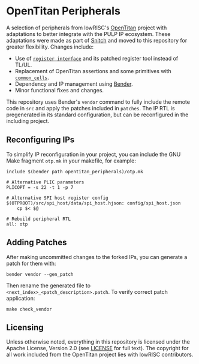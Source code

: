 # OpenTitan Peripherals

A selection of peripherals from lowRISC's [OpenTitan](https://github.com/lowRISC/opentitan) project with adaptations to better integrate with the PULP IP ecosystem. These adaptations were made as part of [Snitch](https://github.com/pulp-platform/snitch) and moved to this repository for greater flexibility. Changes include:

* Use of [`register interface`](https://github.com/pulp-platform/register_interface) and its patched register tool instead of TL/UL.
* Replacement of OpenTitan assertions and some primitives with [`common_cells`](https://github.com/pulp-platform/common_cells).
* Dependency and IP management using [Bender](https://github.com/pulp-platform/bender).
* Minor functional fixes and changes.

This repository uses Bender's `vendor` command to fully include the remote code in `src` and apply the patches included in `patches`. The IP RTL is pregenerated in its standard configuration, but can be reconfigured in the including project.

## Reconfiguring IPs

To simplify IP reconfiguration in your project, you can include the GNU Make fragment `otp.mk` in your makefile, for example:

```make
include $(bender path opentitan_peripherals)/otp.mk

# Alternative PLIC parameters
PLICOPT = -s 22 -t 1 -p 7

# Alternative SPI host register config
$(OTPROOT)/src/spi_host/data/spi_host.hjson: config/spi_host.json
    cp $< $@

# Rebuild peripheral RTL
all: otp
```

## Adding Patches

After making uncommitted changes to the forked IPs, you can generate a patch for them with:

```
bender vendor --gen_patch
```

Then rename the generated file to `<next_index>_<patch_description>.patch`. To verify correct patch application:

```
make check_vendor
```

## Licensing

Unless otherwise noted, everything in this repository is licensed under the Apache License, Version 2.0 (see [LICENSE](https://github.com/pulp-platform/opentitan_peripherals/blob/master/LICENSE) for full text). The copyright for all work included from the OpenTitan project lies with lowRISC contributors.
